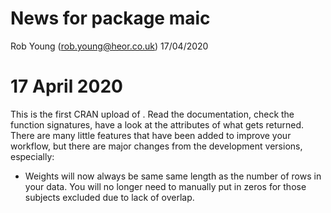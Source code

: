 News for package maic
================
Rob Young (<rob.young@heor.co.uk>)
17/04/2020

# 17 April 2020

This is the first CRAN upload of . Read the documentation, check the
function signatures, have a look at the attributes of what gets
returned. There are many little features that have been added to improve
your workflow, but there are major changes from the development
versions, especially:

  - Weights will now always be same same length as the number of rows in
    your data. You will no longer need to manually put in zeros for
    those subjects excluded due to lack of overlap.
